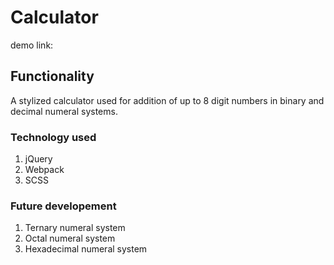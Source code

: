 # Calculator

demo link:

## Functionality

A stylized calculator used for addition of up to 8 digit numbers in binary and decimal numeral systems. 

### Technology used

1. jQuery
2. Webpack
3. SCSS

### Future developement

1. Ternary numeral system
2. Octal numeral system
3. Hexadecimal numeral system

